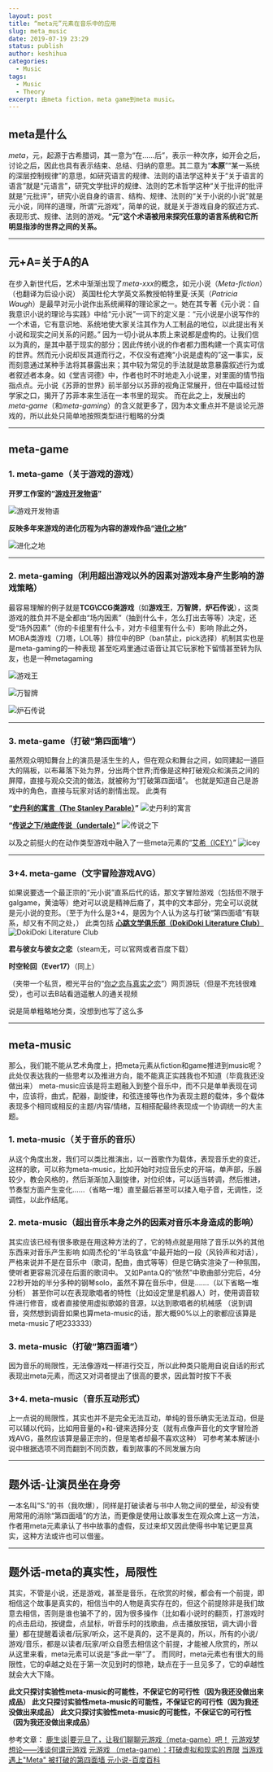 ```yaml
---
layout: post
title: “meta元”元素在音乐中的应用
slug: meta_music
date: 2019-07-19 23:29
status: publish
author: keshihua
categories: 
  - Music
tags:
  - Music
  - Theory
excerpt: 由meta fiction，meta game到meta music。
---
```


## meta是什么

*meta*，元，起源于古希腊词，其一意为“在......后”，表示一种次序，如开会之后，讨论之后，因此也具有表示结束、总结、归纳的意思。其二意为“**本原**”“某一系统的深层控制规律”的意思，如研究语言的规律、法则的语法学这种关于“关于语言的语言”就是“元语言”，研究文学批评的规律、法则的艺术哲学这种“关于批评的批评就是“元批评”，研究小说自身的语言、结构、规律、法则的“关于小说的小说”就是元小说，同样的道理，所谓“元游戏”，简单的说，就是关于游戏自身的叙述方式、表现形式、规律、法则的游戏。**“元”这个术语被用来探究任意的语言系统和它所明显指涉的世界之间的关系。**

---

## 元+A=关于A的A

在步入新世代后，艺术中渐渐出现了*meta-xxx*的概念，如元小说（*Meta-fiction*）（也翻译为后设小说）
英国杜伦大学英文系教授帕特里夏·沃芙（*Patricia Waugh*）是最早对元小说作出系统阐释的理论家之一。她在其专著《元小说：自我意识小说的理论与实践》中给“元小说”一词下的定义是：“元小说是小说写作的一个术语，它有意识地、系统地使大家关注其作为人工制品的地位，以此提出有关小说和现实之间关系的问题。”
因为一切小说从本质上来说都是虚构的。让我们信以为真的，是其中基于现实的部分；因此传统小说的作者都力图构建一个真实可信的世界。然而元小说却反其道而行之，不仅没有遮掩“小说是虚构的”这一事实，反而刻意通过某种手法将其暴露出来；其中较为常见的手法就是故意暴露叙述行为或者叙述者本身。如《堂吉诃德》中，作者也时不时地走入小说里，对里面的情节指指点点。元小说《苏菲的世界》前半部分以苏菲的视角正常展开，但在中篇经过哲学家之口，揭开了苏菲本来生活在一本书里的现实。
而在此之上，发展出的*meta-game*（和*meta-gaming*）的含义就更多了，因为本文重点并不是谈论元游戏的，所以此处只简单地按照类型进行粗略的分类


----------
## meta-game

### 1. meta-game（关于游戏的游戏）


**开罗工作室的“[游戏开发物语][1]”**

![游戏开发物语][2]

**反映多年来游戏的进化历程为内容的游戏作品“[进化之地][3]”**

![进化之地][4]

----------

### 2. meta-gaming（利用超出游戏以外的因素对游戏本身产生影响的游戏策略）

最容易理解的例子就是**TCG\CCG类游戏**（如**游戏王**，**万智牌**，**炉石传说**），这类游戏的胜负并不是全都由“场内因素”（抽到什么卡，怎么打出去等等）决定，还受“场外因素”（你的卡组里有什么卡，对方卡组里有什么卡）影响
除此之外，MOBA类游戏（刀塔，LOL等）排位中的BP（ban禁止，pick选择）机制其实也是是meta-gaming的一种表现
甚至吃鸡里通过语音让其它玩家枪下留情甚至转为队友，也是一种metagaming

![游戏王][5]

![万智牌][6]

![炉石传说][7]

----------

### 3. meta-game（打破“第四面墙”）

虽然观众明知舞台上的演员是活生生的人，但在观众和舞台之间，如同建起一道巨大的隔板，以布幕落下处为界，分出两个世界;而像是这种打破观众和演员之间的屏障，直接与观众交流的做法，就被称为“打破第四面墙”。
也就是知道自己是游戏中的角色，直接与玩家对话的剧情出现。
此类有

**“[史丹利的寓言（The Stanley Parable）][8]”**
![史丹利的寓言][9]

**“[传说之下/地底传说（undertale）][10]”**
![传说之下][11]

以及之前挺火的在动作类型游戏中融入了一些meta元素的“[艾希（ICEY）][12]”
![icey][13]

----------

### 3+4. meta-game（文字冒险游戏AVG）

如果说要选一个最正宗的“元小说”直系后代的话，那文字冒险游戏（包括但不限于galgame，黄油等）绝对可以说是精神后裔了，其中的文本部分，完全可以说就是元小说的变形。（至于为什么是3+4，是因为个人认为这与打破“第四面墙”有联系，却又有不同之处，）
此类包括
**[心跳文学俱乐部（DokiDoki Literature Club）][14]**
![DokiDoki Literature Club][15]

**君与彼女与彼女之恋**（steam无，可以官网或者百度下载）

**时空轮回（Ever17）**（同上）

（夹带一个私货，橙光平台的“[你之恋与真实之恋][16]”）网页游玩（但是不充钱很难受），也可以去B站看逍遥散人的通关视频

说是简单粗略地分类，没想到也写了这么多

----------


## meta-music

那么，我们能不能从艺术角度上，把meta元素从fiction和game推进到music呢？
此处仅表达我的一些思考以及推进方向，能不能真正实践我也不知道（毕竟我还没做出来）
meta-music应该是将主题融入到整个音乐中，而不只是单单表现在词中，应该将，曲式，配器，副旋律，和弦连接等也作为表现主题的载体，多个载体表现多个相同或相反的主题/内容/情绪，互相搭配最终表现成一个协调统一的大主题。

### 1. meta-music（关于音乐的音乐）

从这个角度出发，我们可以类比推演出，以一首歌作为载体，表现音乐史的变迁，这样的歌，可以称为meta-music，比如开始时对应音乐史的开端，单声部，乐器较少，教会风格的，然后渐渐加入副旋律，对位织体，可以适当转调，然后推进，节奏型方面产生变化......（省略一堆）直至最后甚至可以揉入电子音，无调性，泛调性，以此作结尾。

### 2. meta-music（超出音乐本身之外的因素对音乐本身造成的影响）

其实应该已经有很多歌是在用这种方法的了，它的特点就是用除了音乐以外的其他东西来对音乐产生影响
如周杰伦的“半岛铁盒”中最开始的一段（风铃声和对话），严格来说并不是在音乐中（歌词，配曲，曲式等等）但是它确实渲染了一种氛围，使听者更容易沉浸在后面的歌词中。
又如Panta.Q的“依然”中歌曲部分完后，4分22秒开始的半分多种的钢琴solo，虽然不算在音乐中，但是.......（以下省略一堆分析）
甚至你可以在表现歌唱者的特性（比如设定里是机器人）时，使用调音软件进行修音，或者直接使用虚拟歌姬的音源，以达到歌唱者的机械感
（说到调音，突然想到调音如果也算meta-music的话，那大概90%以上的歌都应该算是meta-music了吧233333）

### 3. meta-music（打破“第四面墙”）

因为音乐的局限性，无法像游戏一样进行交互，所以此种类只能用自说自话的形式表现出meta元素，而这又对词者提出了很高的要求，因此暂时按下不表

### 3+4. meta-music（音乐互动形式）

上一点说的局限性，其实也并不是完全无法互动，单纯的音乐确实无法互动，但是可以辅以代码，比如用音量的+和-键来选择分支（就有点像声音化的文字冒险游戏AVG，虽然应该算是最正宗的，但是笔者却最不喜欢这种）
可参考某本解谜小说中根据选项不同而翻到不同页数，看到故事的不同发展方向


---


## 题外话-让演员坐在身旁

一本名叫“S.”的书（我吹爆），同样是打破读者与书中人物之间的壁垒，却没有使用常用的消除“第四面墙”的方法，而更像是使用让故事发生在观众席上这一方法，作者用meta元素承认了书中故事的虚假，反过来却又因此使得书中笔记更显真实，这种方法或许也可以借鉴。

---

## 题外话-meta的真实性，局限性

其实，不管是小说，还是游戏，甚至是音乐，在欣赏的时候，都会有一个前提，即相信这个故事是真实的，相信当中的人物是真实存在的，但这个前提除非是我们故意去相信，否则是谁也骗不了的，因为很多操作（比如看小说时的翻页，打游戏时的点击启动，按键盘，点鼠标，听音乐时的找歌曲，点击播放按钮，调大调小音量）都在提醒着读者/玩家/听众，这不是真的，这不是真的，所以，所有的小说/游戏/音乐，都是以读者/玩家/听众自愿去相信这个前提，才能被人欣赏的，所以从这里来看，meta元素可以说是“多此一举”了。
而同时，meta元素也有很大的局限性，它的卓越之处在于第一次见到时的惊艳，缺点在于一旦见多了，它的卓越性就会大大下降。



**此文只探讨实验性meta-music的可能性，不保证它的可行性（因为我还没做出来成品）**
**此文只探讨实验性meta-music的可能性，不保证它的可行性（因为我还没做出来成品）**
**此文只探讨实验性meta-music的可能性，不保证它的可行性（因为我还没做出来成品）**

参考文章：
[鹿生谈|要元旦了，让我们聊聊元游戏（meta-game）吧！][17]
[元游戏梦想论——浅谈何谓元游戏][18]
[元游戏 （meta-game）：打破虚拟和现实的界限][19]
[当游戏遇上"Meta" 被打破的第四面墙 ][21]
[元小说-百度百科][20]



  [1]: http://www.taptap.com/app/57578
  [2]: https://a2.mikusa.cn/2019/07/3144078028.jpg#vwid=315&vhei=560
  [3]: https://www.taptap.com/app/72313
  [4]: https://a2.mikusa.cn/2019/07/2277137592.jpg#vwid=600&vhei=337
  [5]: https://timgsa.baidu.com/timg?image&quality=80&size=b9999_10000&sec=1563561104907&di=232ab11d797175cf6a33fbb3f320cd37&imgtype=0&src=http%3A%2F%2Fimage.9game.cn%2F2017%2F7%2F24%2F17561038.jpg#vwid=600&vhei=337
  [6]: https://timgsa.baidu.com/timg?image&quality=80&size=b9999_10000&sec=1563561150016&di=94650c0f0f99ad7ce5ad111f5dca9109&imgtype=0&src=http%3A%2F%2Fimg4.dwstatic.com%2Fwww%2F1709%2F368821169166%2F1504866099893.jpg#vwid=650&vhei=365
  [7]: https://timgsa.baidu.com/timg?image&quality=80&size=b9999_10000&sec=1563561215084&di=02f895a6342603c513466d3c680ee193&imgtype=0&src=http%3A%2F%2Fi1.17173cdn.com%2F9ih5jd%2FYWxqaGBf%2Fforum%2Ffiles%2F2014%2F03%2F27%2F150802jpvsqs929hhhae9e.jpg#vwid=1024&vhei=768
  [8]: https://store.steampowered.com/app/221910/The_Stanley_Parable/
  [9]: https://timgsa.baidu.com/timg?image&quality=80&size=b9999_10000&sec=1563561275291&di=71a435f5dfdfdb0ebd8155fd26d30100&imgtype=0&src=http%3A%2F%2Fblob.steamcn.com%2Fforum%2F201411%2F29%2F151249zpfpi88ci5iff8nf.jpg#vwid=1366&vhei=768
  [10]: https://store.steampowered.com/app/391540/Undertale/
  [11]: https://timgsa.baidu.com/timg?image&quality=80&size=b9999_10000&sec=1563561352201&di=9b4e0a72cf2e2f549daefc2398cbe1ef&imgtype=0&src=http%3A%2F%2Fi0.hdslb.com%2Fbfs%2Farticle%2F2754a58fe38f02e4b27531ccf69eab6b0613d35b.jpg#vwid=1024&vhei=522
  [12]: https://store.steampowered.com/app/553640/
  [13]: https://timgsa.baidu.com/timg?image&quality=80&size=b9999_10000&sec=1564156159&di=ddb2b92ac84a0577c0317108d24f422a&imgtype=jpg&er=1&src=http%3A%2F%2Fimg.haote.com%2Fupload%2F201710%2F10%2F1507602946.jpg#vwid=1320&vhei=844
  [14]: https://store.steampowered.com/app/698780/Doki_Doki_Literature_Club/
  [15]: https://a2.mikusa.cn/2019/07/890639441.jpg#vwid=996&vhei=560
  [16]: http://www.66rpg.com/game/243133
  [17]: https://www.taptap.com/topic/2106906
  [18]: https://tieba.baidu.com/p/5925761509?red_tag=1648931605
  [19]: https://baijiahao.baidu.com/s?id=1594163904306277848&wfr=spider&for=pc
  [20]: https://baike.baidu.com/item/%E5%85%83%E5%B0%8F%E8%AF%B4/174959?fr=aladdin
  [21]: https://www.sohu.com/a/119840184_492141